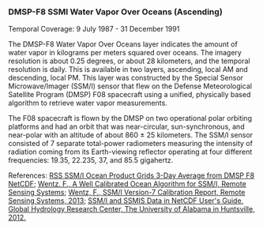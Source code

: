 ### DMSP-F8 SSMI Water Vapor Over Oceans (Ascending)
Temporal Coverage: 9 July 1987 - 31 December 1991

The DMSP-F8 Water Vapor Over Oceans layer indicates the amount of water vapor in kilograms per meters squared over oceans. The imagery resolution is about 0.25 degrees, or about 28 kilometers, and the temporal resolution is daily. This is available in two layers, ascending, local AM and descending, local PM. This layer was constructed by the Special Sensor Microwave/Imager (SSM/I) sensor that flew on the Defense Meteorological Satellite Program (DMSP) F08 spacecraft using a unified, physically based algorithm to retrieve water vapor measurements.

The F08 spacecraft is flown by the DMSP on two operational polar orbiting platforms and had an orbit that was near-circular, sun-synchronous, and near-polar with an altitude of about 860 ± 25 kilometers. The SSM/I sensor consisted of 7 separate total-power radiometers measuring the intensity of radiation coming from its Earth-viewing reflector operating at four different frequencies: 19.35, 22.235, 37, and 85.5 gigahertz.

References:
[RSS SSM/I Ocean Product Grids 3-Day Average from DMSP F8 NetCDF](http://dx.doi.org/10.5067/MEASURES/DMSP-F8/SSMI/DATA302);
[Wentz. F., A Well Calibrated Ocean Algorithm for SSM/I, Remote Sensing Systems](http://images.remss.com/papers/ssmi.pdf);
[Wentz, F., SSM/I Version-7 Calibration Report, Remote Sensing Systems, 2013](http://images.remss.com/papers/tech_reports/2012_Wentz_011012_Version-7_SSMI_Calibration.pdf);
[SSM/I and SSMIS Data in NetCDF User's Guide, Global Hydrology Research Center, The University of Alabama in Huntsville, 2012.](https://ghrc.nsstc.nasa.gov/pub/doc/ssmi_netcdf/SSMI_Data_in_NetCDF.docx)
